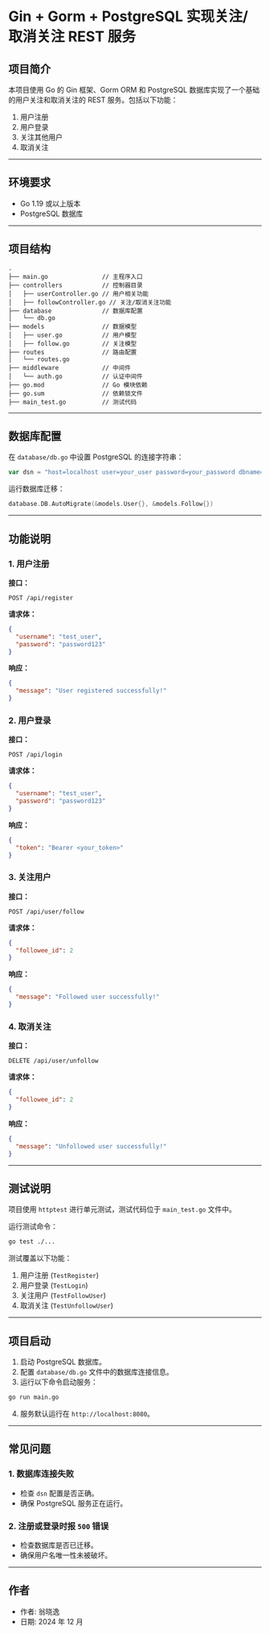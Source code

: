 # Gin + Gorm + PostgreSQL 实现关注/取消关注 REST 服务

## 项目简介
本项目使用 Go 的 Gin 框架、Gorm ORM 和 PostgreSQL 数据库实现了一个基础的用户关注和取消关注的 REST 服务。包括以下功能：

1. 用户注册
2. 用户登录
3. 关注其他用户
4. 取消关注

---

## 环境要求

- Go 1.19 或以上版本
- PostgreSQL 数据库

---

## 项目结构

```
.
├── main.go               // 主程序入口
├── controllers           // 控制器目录
│   ├── userController.go // 用户相关功能
│   ├── followController.go // 关注/取消关注功能
├── database              // 数据库配置
│   └── db.go
├── models                // 数据模型
│   ├── user.go           // 用户模型
│   ├── follow.go         // 关注模型
├── routes                // 路由配置
│   └── routes.go
├── middleware            // 中间件
│   └── auth.go           // 认证中间件
├── go.mod                // Go 模块依赖
├── go.sum                // 依赖锁文件
├── main_test.go          // 测试代码
```

---

## 数据库配置

在 `database/db.go` 中设置 PostgreSQL 的连接字符串：
```go
var dsn = "host=localhost user=your_user password=your_password dbname=your_db port=5432 sslmode=disable"
```

运行数据库迁移：
```go
database.DB.AutoMigrate(&models.User{}, &models.Follow{})
```

---

## 功能说明

### 1. 用户注册
**接口：**
```
POST /api/register
```
**请求体：**
```json
{
  "username": "test_user",
  "password": "password123"
}
```
**响应：**
```json
{
  "message": "User registered successfully!"
}
```

### 2. 用户登录
**接口：**
```
POST /api/login
```
**请求体：**
```json
{
  "username": "test_user",
  "password": "password123"
}
```
**响应：**
```json
{
  "token": "Bearer <your_token>"
}
```

### 3. 关注用户
**接口：**
```
POST /api/user/follow
```
**请求体：**
```json
{
  "followee_id": 2
}
```
**响应：**
```json
{
  "message": "Followed user successfully!"
}
```

### 4. 取消关注
**接口：**
```
DELETE /api/user/unfollow
```
**请求体：**
```json
{
  "followee_id": 2
}
```
**响应：**
```json
{
  "message": "Unfollowed user successfully!"
}
```

---

## 测试说明

项目使用 `httptest` 进行单元测试，测试代码位于 `main_test.go` 文件中。

运行测试命令：
```bash
go test ./...
```

测试覆盖以下功能：
1. 用户注册 (`TestRegister`)
2. 用户登录 (`TestLogin`)
3. 关注用户 (`TestFollowUser`)
4. 取消关注 (`TestUnfollowUser`)

---

## 项目启动

1. 启动 PostgreSQL 数据库。
2. 配置 `database/db.go` 文件中的数据库连接信息。
3. 运行以下命令启动服务：
```bash
go run main.go
```
4. 服务默认运行在 `http://localhost:8080`。

---

## 常见问题

### 1. 数据库连接失败
- 检查 `dsn` 配置是否正确。
- 确保 PostgreSQL 服务正在运行。

### 2. 注册或登录时报 `500` 错误
- 检查数据库是否已迁移。
- 确保用户名唯一性未被破坏。

---

## 作者
- 作者: 翁晓逸
- 日期: 2024 年 12 月


